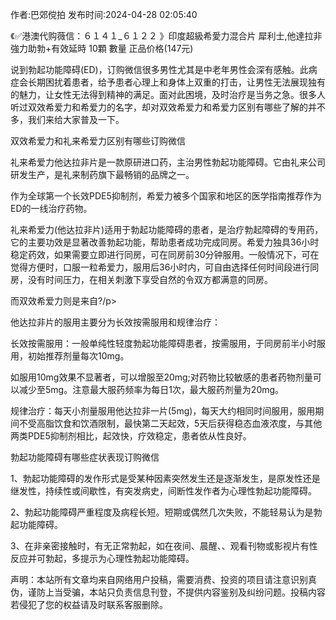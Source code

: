 <p>作者:巴郊傥拍 发布时间:2024-04-28 02:05:40</p>
<p>《✅港澳代购薇信：６１４１_６１２２ 》印度超級希愛力混合片 犀利士,他達拉非 強力助勃+有效延時 10顆 數量 正品价格(147元) </p>
									<p>说到勃起功能障碍(ED)，订购微信很多男性尤其是中老年男性会深有感触。此病症会长期困扰着患者，给予患者心理上和身体上双重的打击，让男性无法展现独有的魅力，让女性无法得到精神的满足。面对此困境，及时治疗是当务之急。很多人听过双效希爱力和希爱力的名字，却对双效希爱力和希爱力区别有哪些了解的并不多，我们来给大家普及一下。</p><p></p><p>双效希爱力和礼来希爱力区别有哪些订购微信</p><p></p><p>礼来希爱力他达拉非片是一款原研进口药，主治男性勃起功能障碍。它由礼来公司研发生产，是礼来制药旗下最畅销的品牌之一。</p><p></p><p>作为全球第一个长效PDE5抑制剂，希爱力被多个国家和地区的医学指南推荐作为ED的一线治疗药物。</p><p></p><p>礼来希爱力(他达拉非片)适用于勃起功能障碍的患者，是治疗勃起障碍的专用药，它的主要功效是显著改善勃起功能，帮助患者成功完成同房。希爱力独具36小时稳定药效，如果需要立即进行同房，可在同房前30分钟服用。一般情况下，可在觉得方便时，口服一粒希爱力，服用后36小时内，可自由选择任何时间段进行同房，没有时间压力，在相关刺激下享受自然的令双方都满意的同房。</p><p></p><p>而双效希爱力则是来自?/p><p></p><p>他达拉非片的服用主要分为长效按需服用和规律治疗：</p><p></p><p>长效按需服用：一般单纯性轻度勃起功能障碍患者，按需服用，于同房前半小时服用，初始推荐剂量每次10mg。</p><p></p><p>如服用10mg效果不显著者，可以增服至20mg;对药物比较敏感的患者药物剂量可以减少至5mg。注意最大服药频率为每日1次，最大服药剂量为20mg。</p><p></p><p>规律治疗：每天小剂量服用他达拉非一片(5mg)，每天大约相同时间服用，服用期间不受高脂饮食和饮酒限制，最快第二天起效，5天后获得稳态血液浓度，与其他两类PDE5抑制剂相比，起效快，疗效稳定，患者依从性良好。</p><p></p><p></p><p>勃起功能障碍有哪些症状表现订购微信</p><p></p><p>1、勃起功能障碍的发作形式是受某种因素突然发生还是逐渐发生，是原发性还是继发性，持续性或间歇性，有突发病史，间断性发作者为心理性勃起功能障碍。</p><p></p><p>2、勃起功能障碍严重程度及病程长短。短期或偶然几次失败，不能轻易认为是勃起功能障碍。</p><p></p><p>3、在非亲密接触时，有无正常勃起，如在夜间、晨醒、、观看刊物或影视片有性反应并可勃起，多提示为心理性勃起功能障碍。</p>				声明：本站所有文章均来自网络用户投稿，需要消费、投资的项目请注意识别真伪，谨防上当受骗，本站只负责信息刊登，不提供内容鉴别及纠纷问题。投稿内容若侵犯了您的权益请及时联系客服删除。				
